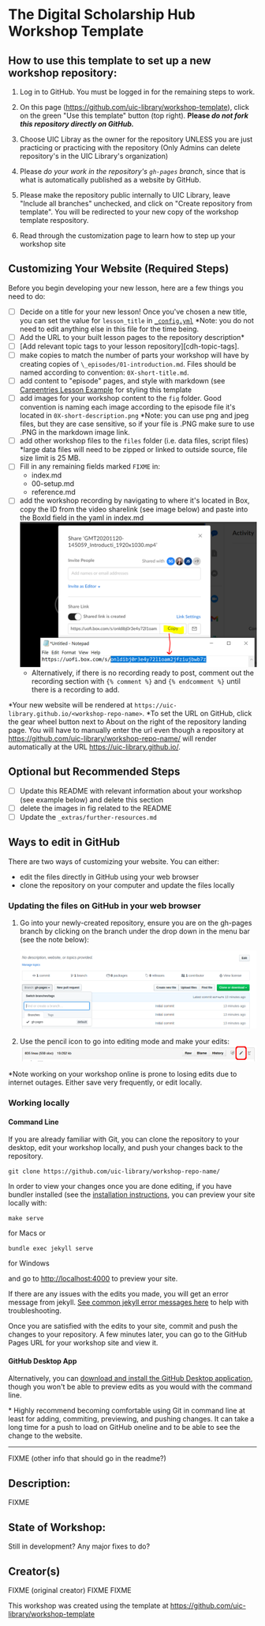 # The Digital Scholarship Hub Workshop Template

## How to use this template to set up a new workshop repository:

1.  Log in to GitHub.
    You must be logged in for the remaining steps to work.

2.  On this page (<https://github.com/uic-library/workshop-template>),
    click on the green "Use this template" button (top right). **Please _do not fork this repository directly on GitHub._**

3.  Choose UIC Libray as the owner for the repository UNLESS you are just  practicing or practicing with the repository (Only Admins can delete repository's in the UIC Library's organization)

4. Please *do your work in the repository's `gh-pages` branch*, since that is what is automatically published as a website by GitHub.

5.  Please make the repository public internally to UIC Library, leave "Include all branches" unchecked, and click on "Create repository from template". You will be redirected to your new copy of the workshop template respository.

6. Read through the customization page to learn how to step up your workshop site

## Customizing Your Website (Required Steps)

Before you begin developing your new lesson,
here are a few things you need to do:

* [ ] Decide on a title for your new lesson!
  Once you've chosen a new title, you can set the value for `lesson_title`
  in [`_config.yml`](_config.yml) \*Note: you do not need to edit anything
  else in this file for the time being. 
* [ ] Add the URL to your built lesson pages to the repository description\*
* [ ] [Add relevant topic tags to your lesson repository][cdh-topic-tags].
* [ ] make copies to match the number of parts your workshop will have by creating
  copies of `\_episodes/01-introduction.md`. Files should be named according to 
  convention: `0X-short-title.md`.
* [ ] add content to "episode" pages, and style with markdown (see [Carpentries Lesson Example](https://carpentries.github.io/lesson-example/) for styling this template
* [ ] add images for your workshop content to the `fig` folder. Good convention
  is naming each image according to the episode file it's located in `0X-short-description.png`
    \*Note: you can use png and jpeg files, but they are case sensitive, so if your file is .PNG 
    make sure to use .PNG in the markdown image link. 
* [ ] add other workshop files to the `files` folder (i.e. data files, script files) \*large data files will need to be zipped or linked to outside source, file size limit is 25 MB. 
* [ ] Fill in any remaining fields marked `FIXME` in:
  * index.md
  * 00-setup.md
  * reference.md
* [ ] add the workshop recording by navigating to where it's located in Box, copy the ID from the video sharelink (see image below) and paste into the BoxId field in the yaml in index.md
![Copy ID from Box Share Link for Recordings](fig/sharelink-boxId.PNG)
  * Alternatively, if there is no recording ready to post, comment out the recording section with `{% comment %}` and `{% endcomment %}` until there is a recording to add.

\*Your new website will be rendered at `https://uic-library.github.io/<workshop-repo-name>`. *To set the URL on GitHub, click the gear wheel button next to About on the right of the repository landing page. You will have to manually enter the url even though a repository at https://github.com/uic-library/workshop-repo-name/ will render automatically at the URL https://uic-library.github.io/<workshop-repo-name>.

## Optional but Recommended Steps
* [ ] Update this README with relevant information about your workshop (see example below)
  and delete this section
* [ ] delete the images in fig related to the README
* [ ] Update the `_extras/further-resources.md`

## Ways to edit in GitHub

There are two ways of customizing your website. You can either:

- edit the files directly in GitHub using your web browser
- clone the repository on your computer and update the files locally

### Updating the files on GitHub in your web browser

1.  Go into your newly-created repository, ensure you are on the gh-pages branch by clicking on the branch under the drop
    down in the menu bar (see the note below):

    ![screenshot of this repository's GitHub page showing the "Branch" dropdown menu expanded with the "gh-pages" branch selected](fig/select-gh-pages-branch.png?raw=true)
2. Use the pencil icon to go into editing mode and make your edits:
    ![screenshot showing the edit icon in GitHub Pages](fig/edit-index-file-menu-bar.png)

\*Note working on your workshop online is prone to losing edits due to internet outages. Either save very frequently, or edit locally.

### Working locally

#### Command Line

If you are already familiar with Git, you can clone the repository to your desktop, edit your workshop locally, and push your changes back to the repository.

```shell
git clone https://github.com/uic-library/workshop-repo-name/
```

In order to view your changes once you are done editing, if you have bundler installed (see the
[installation instructions](https://docs.github.com/en/pages/setting-up-a-github-pages-site-with-jekyll/testing-your-github-pages-site-locally-with-jekyll), you can preview your site locally with:

```shell
make serve
```
for Macs or 

```shell
bundle exec jekyll serve
```
for Windows

and go to <http://localhost:4000> to preview your site.

If there are any issues with the edits you made, you will get an error message from jekyll. [See common jekyll error messages here](https://docs.github.com/en/pages/setting-up-a-github-pages-site-with-jekyll/troubleshooting-jekyll-build-errors-for-github-pages-sites#file-does-not-exist-in-includes-directory) to help with troubleshooting.  

Once you are satisfied with the edits to your site, commit and push the changes to your repository.
A few minutes later, you can go to the GitHub Pages URL for your workshop site and view it. 

#### GitHub Desktop App

Alternatively, you can [download and install the GitHub Desktop application](https://desktop.github.com/), though you won't be able to preview edits as you would with the command line. 

\* Highly recommend becoming comfortable using Git in command line at least for adding, commiting, previewing, and pushing changes. It can take a long time for a push to load on GitHub oneline and to be able to see the change to the website.  





---------------------------

FIXME (other info that should go in the readme?)

## Description:
FIXME

## State of Workshop:
Still in development? Any major fixes to do?

## Creator(s)
FIXME (original creator)
FIXME
FIXME

This workshop was created using the template at https://github.com/uic-library/workshop-template 
